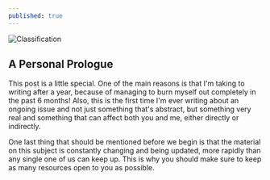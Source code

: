 ```yaml
---
published: true
---
```

![Classification]({{site.baseurl}}/images/Bio_Ann.png)


## A Personal Prologue

This post is a little special. One of the main reasons is that I'm taking to writing after a year, because of managing to burn myself out completely in the past 6 months! Also, this is the first time I'm ever writing about an ongoing issue and not just something that's abstract, but something very real and something that can affect both you and me, either directly or indirectly. 

One last thing that should be mentioned before we begin is that the material on this subject is constantly changing and being updated, more rapidly than any single one of us can keep up. This is why you should make sure to keep as many resources open to you as possible.
